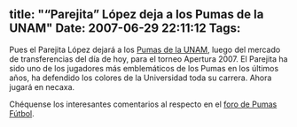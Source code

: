 title: "“Parejita” López deja a los Pumas de la UNAM"
Date: 2007-06-29 22:11:12
Tags: 
---
<p>Pues el Parejita López dejará a los <a href="http://www.pumasunam.com.mx/" target="_blank">Pumas de la UNAM</a>, luego del mercado de transferencias del día de hoy, para el torneo Apertura 2007. El Parejita ha sido uno de los jugadores más emblemáticos de los Pumas en los últimos años, ha defendido los colores de la Universidad toda su carrera. Ahora jugará en necaxa.
</p>
<p>
Chéquense los interesantes comentarios al respecto en el <a href="http://www.pumasfutbol.com/" target="_blank">foro de Pumas Fútbol</a>. </p>
